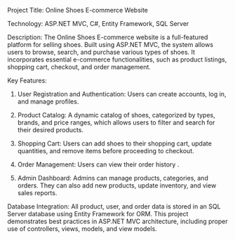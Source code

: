 Project Title: Online Shoes E-commerce Website

Technology: ASP.NET MVC, C#, Entity Framework, SQL Server

Description: The Online Shoes E-commerce website is a full-featured platform for selling shoes. Built using ASP.NET MVC, 
the system allows users to browse, search, and purchase various types of shoes. It incorporates essential e-commerce
functionalities, such as product listings, shopping cart, checkout, and order management.

Key Features:

1. User Registration and Authentication: Users can create accounts, log in, and manage profiles.
   
2. Product Catalog: A dynamic catalog of shoes, categorized by types, brands, and price ranges, which allows users to filter and search for their desired products.
   
3. Shopping Cart: Users can add shoes to their shopping cart, update quantities, and remove items before proceeding to checkout.

4. Order Management: Users can view their order history .
   
6. Admin Dashboard: Admins can manage products, categories, and orders. They can also add new products, update inventory, and view sales reports.
   
Database Integration: All product, user, and order data is stored in an SQL Server database using Entity Framework for ORM.
This project demonstrates best practices in ASP.NET MVC architecture, including proper use of controllers, views, models, and view models. 
